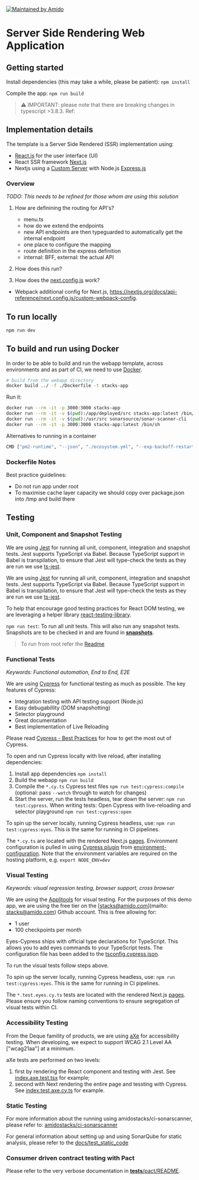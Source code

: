 [![Maintained by Amido](https://img.shields.io/badge/Maintained%20by-Amido-yellow)](https://amido.com/)

# Server Side Rendering Web Application

## Getting started

Install dependencies (this may take a while, please be patient):
  `npm install`

Compile the app:
  `npm run build`
  > ⚠️ IMPORTANT: please note that there are breaking changes in typescript >3.8.3. Ref: 

## Implementation details

The template is a Server Side Rendered (SSR) implementation using:

- [React.js](https://reactjs.org/) for the user interface (UI)
- React SSR framework [Next.js](https://nextjs.org/)
- Nextjs using a
  [Custom Server](https://nextjs.org/docs/advanced-features/custom-server) with
  Node.js [Express.js](https://expressjs.com/)

### Overview

_TODO: This needs to be refined for those whom are using this solution_

1. How are definining the routing for API's?

   - menu.ts
   - how do we extend the endpoints
   - new API endpoints are then typeguarded to automatically get the internal
     endpoint
   - one place to configure the mapping
   - route definition in the express definition
   - internal: BFF, external: the actual API

2. How does this run?

3. How does the
   [next.config.js](/packages/scaffolding-cli/templates/src/ssr/next.config.js)
   work?

- Webpack additional config for Next.js,
  https://nextjs.org/docs/api-reference/next.config.js/custom-webpack-config.

## To run locally

```bash
npm run dev
```

## To build and run using Docker

In order to be able to build and run the webapp template, across environments
and as part of CI, we need to use [Docker](https://docs.docker.com/install/).

```bash
# build from the webapp directory
docker build ../ -f ./Dockerfile -t stacks-app
```

Run it:

```bash
docker run --rm -it -p 3000:3000 stacks-app
docker run --rm -it -v $(pwd):/app/deployed/src stacks-app:latest /bin/sh
docker run --rm -it -v $(pwd):/usr/src sonarsource/sonar-scanner-cli
docker run --rm -it -p 3000:3000 stacks-app:latest /bin/sh
```

Alternatives to running in a container

```bash
CMD ["pm2-runtime", "--json", "./ecosystem.yml", "--exp-backoff-restart-delay=500", "-a", "--update-env"]
```

### Dockerfile Notes

Best practice guidelines:

- Do not run app under root
- To maximise cache layer capacity we should copy over package.json into /tmp
  and build there

## Testing

### Unit, Component and Snapshot Testing

We are using [Jest](https://jestjs.io/) for running all unit, component,
integration and snapshot tests. Jest supports TypeScript via Babel. Because
TypeScript support in Babel is transpilation, to ensure that Jest will
type-check the tests as they are run we use
[ts-jest](https://github.com/kulshekhar/ts-jest).

We are using [Jest](https://jestjs.io/) for running all unit, component,
integration and snapshot tests. Jest supports TypeScript via Babel. Because
TypeScript support in Babel is transpilation, to ensure that Jest will
type-check the tests as they are run we use
[ts-jest](https://github.com/kulshekhar/ts-jest).

To help that encourage good testing practices for React DOM testing, we are
leveraging a helper library [react-testing-library](https://jestjs.io/).

`npm run test`: To run all unit tests. This will also run any snapshot tests.
Snapshots are to be checked in and are found in
[**snapshots**](__tests__/__snapshots__).

> To run from root refer the [Readme](../../README.md)

### Functional Tests

_Keywords: Functional automation, End to End, E2E_

We are using [Cypress](https://docs.cypress.io/) for functional testing as much
as possible. The key features of Cypress:

- Integration testing with API testing support (Node.js)
- Easy debugabillity (DOM snapshotting)
- Selector playground
- Great documentation
- Best implementation of Live Reloading

Please read
[Cypress - Best Practices](https://docs.cypress.io/guides/references/best-practices.html)
for how to get the most out of Cypress.

To open and run Cypress locally with live reload, after installing dependencies:

1. Install app dependencies `npm install`
2. Build the webapp `npm run build`
3. Compile the `*.cy.ts` Cypress test files `npm run test:cypress:compile`
   (optional: pass `--watch` through to watch for changes)
4. Start the server, run the tests headless, tear down the server:
   `npm run test:cypress`. When writing tests: Open Cypress with live-reloading
   and selector playground `npm run test:cypress:open`

To spin up the server locally, running Cypress headless, use:
`npm run test:cypress:eyes`. This is the same for running in CI pipelines.

The `*.cy.ts` are located with the rendered Next.js [pages](./pages/).
Environment configuration is pulled in using
[Cypress plugin](./__tests__/cypress/plugins/index.js) from
[environment-configuration](./environment-configuration/index.js). Note that the
environment variables are required on the hosting platform, e.g.
`export NODE_ENV=dev`

### Visual Testing

_Keywords: visual regression testing, browser support, cross browser_

We are using the [Applitools](https://applitools.com/) for visual testing. For
the purposes of this demo app, we are using the free tier on the
[stacks@amido.com](mailto: stacks@amido.com) Github account. This is free
allowing for:

- 1 user
- 100 checkpoints per month

Eyes-Cypress ships with official type declarations for TypeScript. This allows
you to add eyes commands to your TypeScript tests. The configuration file has
been added to the [tsconfig.cypress.json](./tsconfig.cypress.json).

To run the visual tests follow steps above.

To spin up the server locally, running Cypress headless, use:
`npm run test:cypress:eyes`. This is the same for running in CI pipelines.

The `*.test.eyes.cy.ts` tests are located with the rendered Next.js
[pages](./pages/). Please ensure you follow naming conventions to ensure
segregation of visual tests within CI.

### Accessibility Testing

From the Deque famility of products, we are using
[aXe](https://www.deque.com/axe/) for accessibility testing. When developing, we
expect to support WCAG 2.1 Level AA ["wcag21aa"] at a minimum.

aXe tests are performed on two levels:

1. first by rendering the React component and testing with Jest. See
   [index.axe.test.tsx](./components/ApiPane/index.axe.test.tsx) for example;
2. second with Next rendering the entire page and tessting with Cypress. See
   [index.test.axe.cy.ts](./compositions/home/index.test.axe.cy.ts) for example.

### Static Testing

For more information about the running using amidostacks/ci-sonarscanner, please
refer to:
[amidostacks/ci-sonarscanner](https://hub.docker.com/repository/docker/amidostacks/ci-sonarscanner)

For general information about setting up and using SonarQube for static
analysis, please refer to the
[docs/test_static_code](https://github.com/amido/stacks-webapp-template/tree/master/docstest_static_code.md)

### Consumer driven contract testing with Pact

Please refer to the very verbose documentation in
[**tests**/pact/README](./__tests__/pact/README.md).
